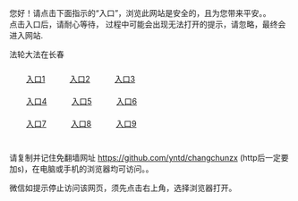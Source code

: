 您好！请点击下面指示的“入口”，浏览此网站是安全的，且为您带来平安。。 <br/>
点击入口后，请耐心等待， 过程中可能会出现无法打开的提示，请忽略，最终会进入网站. </br>

法轮大法在长春<br/>
<div style="padding:10px"><a style="margin:20px" target="_blank" href="https://dvhzlm4327sf4.cloudfront.net/2Qpsp?wdnrdvny" id="ccLink1" rel="nofollow">入口1</a> <a target="_blank" style="margin:20px" href="https://d3ac3yq0um1l3m.cloudfront.net/2Qpsp?fqetw" id="ccLink2" rel="nofollow">入口2</a> <a style="margin:20px" target="_blank" href="https://d2lgyteqw9jjsr.cloudfront.net/2Qpsp?dmxwfjf" id="ccLink3" rel="nofollow">入口3</a></div>

<div style="padding:10px" ><a style="margin:20px" target="_blank" href="https://dvhzlm4327sf4.cloudfront.net/2Qpsp?wdnrdvny" id="ccLink4" rel="nofollow">入口4</a> <a style="margin:20px" href="https://d3ac3yq0um1l3m.cloudfront.net/2Qpsp?fqetw" target="_blank" id="ccLink5" rel="nofollow">入口5</a> <a style="margin:20px" href="https://d2lgyteqw9jjsr.cloudfront.net/2Qpsp?dmxwfjf" target="_blank" id="ccLink6" rel="nofollow">入口6</a></div>

<div style="padding:10px"><a style="margin:20px" target="_blank" href="https://dvhzlm4327sf4.cloudfront.net/2Qpsp?wdnrdvny" id="ccLink7" rel="nofollow">入口7</a> <a style="margin:20px" href="https://d3ac3yq0um1l3m.cloudfront.net/2Qpsp?fqetw" target="_blank" id="ccLink8" rel="nofollow">入口8</a> <a style="margin:20px" target="_blank" href="https://d2lgyteqw9jjsr.cloudfront.net/2Qpsp?dmxwfjf" id="ccLink9" rel="nofollow">入口9</a></div>

<br/>



请复制并记住免翻墙网址 https://github.com/yntd/changchunzx (http后一定要加s)，在电脑或手机的浏览器均可访问。。<br/>

微信如提示停止访问该网页，须先点击右上角，选择浏览器打开。
